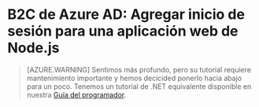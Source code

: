 <properties
    pageTitle="Agregar inicio de sesión a una aplicación web de Node.js para Azure B2C | Microsoft Azure"
    description="Cómo crear una aplicación web Node.js que firma en los usuarios mediante un inquilino B2C."
    services="active-directory-b2c"
    documentationCenter=""
    authors="brandwe"
    manager="msmbaldwin"
    editor=""/>

<tags
    ms.service="active-directory-b2c"
    ms.workload="identity"
  ms.tgt_pltfrm="na"
    ms.devlang="javascript"
    ms.topic="hero-article"
    ms.date="07/22/2016"
    ms.author="brandwe"/>


# <a name="azure-ad-b2c-add-sign-in-to-a-nodejs-web-app"></a>B2C de Azure AD: Agregar inicio de sesión para una aplicación web de Node.js

> [AZURE.WARNING] Sentimos más profundo, pero su tutorial requiere mantenimiento importante y hemos decicided ponerlo hacia abajo para un poco.  Tenemos un tutorial de .NET equivalente disponible en nuestra [Guía del programador](active-directory-b2c-overview.md).